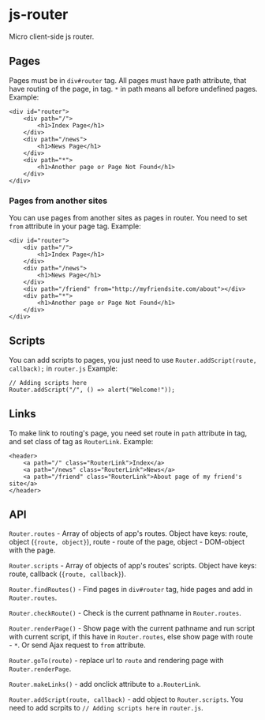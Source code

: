 # js-router
Micro client-side js router.

## Pages
Pages must be in `div#router` tag. All pages must have path attribute, that have routing of the page, in tag. `*` in path means all before undefined pages.
Example:
```
<div id="router">
    <div path="/">
        <h1>Index Page</h1>
    </div>
    <div path="/news">
        <h1>News Page</h1>
    </div>
    <div path="*">
        <h1>Another page or Page Not Found</h1>
    </div>
</div>
```

### Pages from another sites
You can use pages from another sites as pages in router. You need to set `from` attribute in your page tag.
Example:
```
<div id="router">
    <div path="/">
        <h1>Index Page</h1>
    </div>
    <div path="/news">
        <h1>News Page</h1>
    </div>
    <div path="/friend" from="http://myfriendsite.com/about"></div>
    <div path="*">
        <h1>Another page or Page Not Found</h1>
    </div>
</div>
```

## Scripts

You can add scripts to pages, you just need to use `Router.addScript(route, callback);` in `router.js`
Example:
```
// Adding scripts here
Router.addScript("/", () => alert("Welcome!"));
```

## Links
To make link to routing's page, you need set route in `path` attribute in tag, and set class of tag as `RouterLink`.
Example:
```
<header>
    <a path="/" class="RouterLink">Index</a>
    <a path="/news" class="RouterLink">News</a>
    <a path="/friend" class="RouterLink">About page of my friend's site</a>
</header>
```

## API
`Router.routes` - Array of objects of app's routes. Object have keys: route, object (`{route, object}`), route - route of the page, object - DOM-object with the page.

`Router.scripts` - Array of objects of app's routes' scripts. Object have keys: route, callback (`{route, callback}`).

`Router.findRoutes()` - Find pages in `div#router` tag, hide pages and add in `Router.routes`.

`Router.checkRoute()` - Check is the current pathname in `Router.routes`.

`Router.renderPage()` - Show page with the current pathname and run script with current script, if this have in `Router.routes`, else show page with route - `*`. Or send Ajax request to `from` attribute.

`Router.goTo(route)` - replace url to `route` and rendering page with `Router.renderPage`.

`Router.makeLinks()` - add onclick attribute to `a.RouterLink`.

`Router.addScript(route, callback)` -  add object to `Router.scripts`. You need to add scrpits to `// Adding scripts here` in `router.js`.

